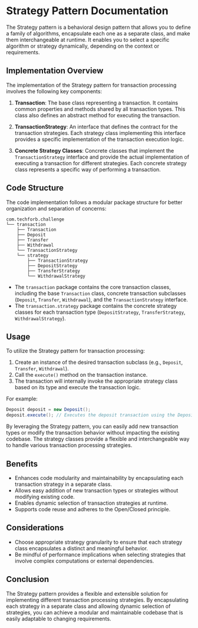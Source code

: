 # Strategy Pattern Documentation

The Strategy pattern is a behavioral design pattern that allows you to define a family of algorithms, encapsulate each one as a separate class, and make them interchangeable at runtime. It enables you to select a specific algorithm or strategy dynamically, depending on the context or requirements.

## Implementation Overview

The implementation of the Strategy pattern for transaction processing involves the following key components:

1. **Transaction**: The base class representing a transaction. It contains common properties and methods shared by all transaction types. This class also defines an abstract method for executing the transaction.

2. **TransactionStrategy**: An interface that defines the contract for the transaction strategies. Each strategy class implementing this interface provides a specific implementation of the transaction execution logic.

3. **Concrete Strategy Classes**: Concrete classes that implement the `TransactionStrategy` interface and provide the actual implementation of executing a transaction for different strategies. Each concrete strategy class represents a specific way of performing a transaction.

## Code Structure

The code implementation follows a modular package structure for better organization and separation of concerns:

```plaintext
com.techforb.challenge
└── transaction
    ├── Transaction
    ├── Deposit
    ├── Transfer
    ├── Withdrawal
    └── TransactionStrategy
    └── strategy
        ├── TransactionStrategy
        ├── DepositStrategy
        ├── TransferStrategy
        └── WithdrawalStrategy
```

- The `transaction` package contains the core transaction classes, including the base `Transaction` class, concrete transaction subclasses (`Deposit`, `Transfer`, `Withdrawal`), and the `TransactionStrategy` interface.
- The `transaction.strategy` package contains the concrete strategy classes for each transaction type (`DepositStrategy`, `TransferStrategy`, `WithdrawalStrategy`).

## Usage

To utilize the Strategy pattern for transaction processing:

1. Create an instance of the desired transaction subclass (e.g., `Deposit`, `Transfer`, `Withdrawal`).
2. Call the `execute()` method on the transaction instance.
3. The transaction will internally invoke the appropriate strategy class based on its type and execute the transaction logic.

For example:

```java
Deposit deposit = new Deposit();
deposit.execute(); // Executes the deposit transaction using the DepositStrategy class.
```

By leveraging the Strategy pattern, you can easily add new transaction types or modify the transaction behavior without impacting the existing codebase. The strategy classes provide a flexible and interchangeable way to handle various transaction processing strategies.

## Benefits

- Enhances code modularity and maintainability by encapsulating each transaction strategy in a separate class.
- Allows easy addition of new transaction types or strategies without modifying existing code.
- Enables dynamic selection of transaction strategies at runtime.
- Supports code reuse and adheres to the Open/Closed principle.

## Considerations

- Choose appropriate strategy granularity to ensure that each strategy class encapsulates a distinct and meaningful behavior.
- Be mindful of performance implications when selecting strategies that involve complex computations or external dependencies.

## Conclusion

The Strategy pattern provides a flexible and extensible solution for implementing different transaction processing strategies. By encapsulating each strategy in a separate class and allowing dynamic selection of strategies, you can achieve a modular and maintainable codebase that is easily adaptable to changing requirements.
